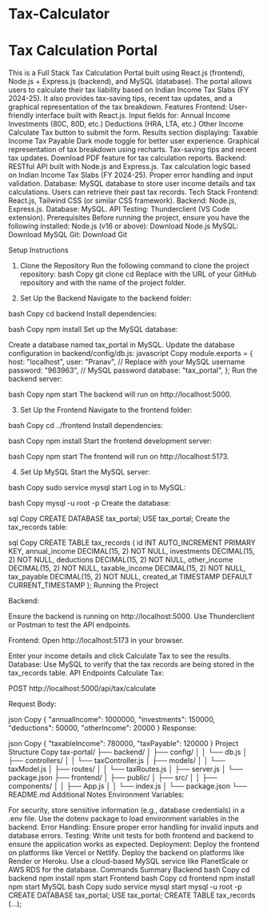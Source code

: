 # Tax-Calculator
# Tax Calculation Portal
This is a Full Stack Tax Calculation Portal built using React.js (frontend), Node.js + Express.js (backend), and MySQL (database). The portal allows users to calculate their tax liability based on Indian Income Tax Slabs (FY 2024-25). It also provides tax-saving tips, recent tax updates, and a graphical representation of the tax breakdown.
Features
Frontend:
User-friendly interface built with React.js.
Input fields for:
Annual Income
Investments (80C, 80D, etc.)
Deductions (HRA, LTA, etc.)
Other Income
Calculate Tax button to submit the form.
Results section displaying:
Taxable Income
Tax Payable
Dark mode toggle for better user experience.
Graphical representation of tax breakdown using recharts.
Tax-saving tips and recent tax updates.
Download PDF feature for tax calculation reports.
Backend:
RESTful API built with Node.js and Express.js.
Tax calculation logic based on Indian Income Tax Slabs (FY 2024-25).
Proper error handling and input validation.
Database:
MySQL database to store user income details and tax calculations.
Users can retrieve their past tax records.
Tech Stack
Frontend: React.js, Tailwind CSS (or similar CSS framework).
Backend: Node.js, Express.js.
Database: MySQL.
API Testing: Thunderclient (VS Code extension).
Prerequisites
Before running the project, ensure you have the following installed:
Node.js (v16 or above): Download Node.js
MySQL: Download MySQL
Git: Download Git

Setup Instructions
1. Clone the Repository
Run the following command to clone the project repository:
bash
Copy
git clone <repository-url>
cd <project-folder>
Replace <repository-url> with the URL of your GitHub repository and <project-folder> with the name of the project folder.

2. Set Up the Backend
Navigate to the backend folder:

bash
Copy
cd backend
Install dependencies:

bash
Copy
npm install
Set up the MySQL database:

Create a database named tax_portal in MySQL.
Update the database configuration in backend/config/db.js:
javascript
Copy
module.exports = {
  host: "localhost",
  user: "Pranav", // Replace with your MySQL username
  password: "963963", // MySQL password
  database: "tax_portal",
};
Run the backend server:

bash
Copy
npm start
The backend will run on http://localhost:5000.

3. Set Up the Frontend
Navigate to the frontend folder:

bash
Copy
cd ../frontend
Install dependencies:

bash
Copy
npm install
Start the frontend development server:

bash
Copy
npm start
The frontend will run on http://localhost:5173.

4. Set Up MySQL
Start the MySQL server:

bash
Copy
sudo service mysql start
Log in to MySQL:

bash
Copy
mysql -u root -p
Create the database:

sql
Copy
CREATE DATABASE tax_portal;
USE tax_portal;
Create the tax_records table:

sql
Copy
CREATE TABLE tax_records (
  id INT AUTO_INCREMENT PRIMARY KEY,
  annual_income DECIMAL(15, 2) NOT NULL,
  investments DECIMAL(15, 2) NOT NULL,
  deductions DECIMAL(15, 2) NOT NULL,
  other_income DECIMAL(15, 2) NOT NULL,
  taxable_income DECIMAL(15, 2) NOT NULL,
  tax_payable DECIMAL(15, 2) NOT NULL,
  created_at TIMESTAMP DEFAULT CURRENT_TIMESTAMP
);
Running the Project

Backend:

Ensure the backend is running on http://localhost:5000.
Use Thunderclient or Postman to test the API endpoints.

Frontend:
Open http://localhost:5173 in your browser.

Enter your income details and click Calculate Tax to see the results.
Database:
Use MySQL to verify that the tax records are being stored in the tax_records table.
API Endpoints
Calculate Tax:

POST http://localhost:5000/api/tax/calculate

Request Body:

json
Copy
{
  "annualIncome": 1000000,
  "investments": 150000,
  "deductions": 50000,
  "otherIncome": 20000
}
Response:

json
Copy
{
  "taxableIncome": 780000,
  "taxPayable": 120000
}
Project Structure
Copy
tax-portal/
├── backend/
│   ├── config/
│   │   └── db.js
│   ├── controllers/
│   │   └── taxController.js
│   ├── models/
│   │   └── taxModel.js
│   ├── routes/
│   │   └── taxRoutes.js
│   ├── server.js
│   └── package.json
├── frontend/
│   ├── public/
│   ├── src/
│   │   ├── components/
│   │   ├── App.js
│   │   └── index.js
│   └── package.json
└── README.md
Additional Notes
Environment Variables:

For security, store sensitive information (e.g., database credentials) in a .env file.
Use the dotenv package to load environment variables in the backend.
Error Handling:
Ensure proper error handling for invalid inputs and database errors.
Testing:
Write unit tests for both frontend and backend to ensure the application works as expected.
Deployment:
Deploy the frontend on platforms like Vercel or Netlify.
Deploy the backend on platforms like Render or Heroku.
Use a cloud-based MySQL service like PlanetScale or AWS RDS for the database.
Commands Summary
Backend
bash
Copy
cd backend
npm install
npm start
Frontend
bash
Copy
cd frontend
npm install
npm start
MySQL
bash
Copy
sudo service mysql start
mysql -u root -p
CREATE DATABASE tax_portal;
USE tax_portal;
CREATE TABLE tax_records (...);

